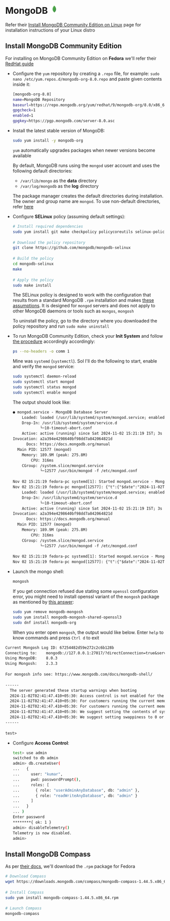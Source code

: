 # MongoDB <img alt="MongoDB" src="../assets/mongodb.svg" height="28">

Refer their [Install MongoDB Community Edition on Linux](https://www.mongodb.com/docs/manual/administration/install-on-linux/) page for installation instructions of your Linux distro

## Install MongoDB Community Edition

For installing on MongoDB Community Edition on **Fedora** we'll refer their [RedHat guide](https://www.mongodb.com/docs/manual/tutorial/install-mongodb-on-red-hat/)

- Configure the `yum` repository by creating a `.repo` file, for example: `sudo nano /etc/yum.repos.d/mongodb-org-8.0.repo` and paste given contents inside it:

  ```sh
  [mongodb-org-8.0]
  name=MongoDB Repository
  baseurl=https://repo.mongodb.org/yum/redhat/9/mongodb-org/8.0/x86_64/
  gpgcheck=1
  enabled=1
  gpgkey=https://pgp.mongodb.com/server-8.0.asc
  ```

- Install the latest stable version of MongoDB:

  ```sh
  sudo yum install -y mongodb-org
  ```

  `yum` automatically upgrades packages when newer versions become available

  By default, MongoDB runs using the `mongod` user account and uses the following default directories:

  - `/var/lib/mongo` as the **data** directory
  - `/var/log/mongodb` as the **log** directory

  The package manager creates the default directories during installation. The owner and group name are `mongod`. To use non-default directories, refer [here](https://www.mongodb.com/docs/manual/tutorial/install-mongodb-on-red-hat/#to-use-non-default-directories)

- Configure **SELinux** policy (assuming default settings):

  ```sh
  # Install required dependencies
  sudo yum install git make checkpolicy policycoreutils selinux-policy-devel

  # Download the policy repository
  git clone https://github.com/mongodb/mongodb-selinux

  # Build the policy
  cd mongodb-selinux
  make

  # Apply the policy
  sudo make install
  ```

  The SELinux policy is designed to work with the configuration that results from a standard MongoDB `.rpm` installation and makes [these assumptions](https://github.com/mongodb/mongodb-selinux/blob/master/README.md#standard-installation). It is designed for `mongod` servers and does not apply to other MongoDB daemons or tools such as `mongos`, `mongosh`

  To uninstall the policy, go to the directory where you downloaded the policy repository and run `sudo make uninstall`

- To run MongoDB Community Edition, check your **Init System** and follow [the procedure](https://www.mongodb.com/docs/manual/tutorial/install-mongodb-on-red-hat/#procedure) accordingly accordingly:

  ```sh
  ps --no-headers -o comm 1
  ```

  Mine was `systemd` (`systemctl`). Sol I'll do the following to start, enable and verify the `mongod` service:

  ```sh
  sudo systemctl daemon-reload
  sudo systemctl start mongod
  sudo systemctl status mongod
  sudo systemctl enable mongod
  ```

  The output should look like:

  ```txt
  ● mongod.service - MongoDB Database Server
      Loaded: loaded (/usr/lib/systemd/system/mongod.service; enabled; preset: disabled)
      Drop-In: /usr/lib/systemd/system/service.d
              └─10-timeout-abort.conf
      Active: active (running) since Sat 2024-11-02 15:21:19 IST; 3s ago
  Invocation: a2a394e4298640bf98dd7a842064821d
        Docs: https://docs.mongodb.org/manual
    Main PID: 12577 (mongod)
      Memory: 189.9M (peak: 275.8M)
          CPU: 316ms
      CGroup: /system.slice/mongod.service
              └─12577 /usr/bin/mongod -f /etc/mongod.conf

  Nov 02 15:21:19 fedora-pc systemd[1]: Started mongod.service - MongoDB Database Server.
  Nov 02 15:21:19 fedora-pc mongod[12577]: {"t":{"$date":"2024-11-02T09:51:19.218Z"},"s":"I",  "c":"CONTROL",  "id":748>● mongod.service - MongoDB Database Server
      Loaded: loaded (/usr/lib/systemd/system/mongod.service; enabled; preset: disabled)
      Drop-In: /usr/lib/systemd/system/service.d
              └─10-timeout-abort.conf
      Active: active (running) since Sat 2024-11-02 15:21:19 IST; 3s ago
  Invocation: a2a394e4298640bf98dd7a842064821d
        Docs: https://docs.mongodb.org/manual
    Main PID: 12577 (mongod)
      Memory: 189.9M (peak: 275.8M)
          CPU: 316ms
      CGroup: /system.slice/mongod.service
              └─12577 /usr/bin/mongod -f /etc/mongod.conf

  Nov 02 15:21:19 fedora-pc systemd[1]: Started mongod.service - MongoDB Database Server.
  Nov 02 15:21:19 fedora-pc mongod[12577]: {"t":{"$date":"2024-11-02T09:51:19.218Z"},"s":"I",  "c":"CONTROL",  "id":748>
  ```

- Launch the mongo shell:

  ```sh
  mongosh
  ```

  If you get connection refused due stating some `openssl` configuration error, you might need to install openssl variant of the `mongosh` package as mentioned by [this answer](https://www.mongodb.com/community/forums/t/openssl-error-when-starting-mongosh/243323/2):

  ```sh
  sudo yum remove mongodb-mongosh
  sudo yum install mongodb-mongosh-shared-openssl3
  sudo dnf install mongodb-org
  ```

  When you enter open `mongosh`, the output would like below. Enter `help` to know commands and press `Ctrl d` to exit

```txt
Current Mongosh Log ID: 67254482d59e272c2c6b128b
Connecting to:    mongodb://127.0.0.1:27017/?directConnection=true&serverSelectionTimeoutMS=2000&appName=mongosh+2.3.3
Using MongoDB:    8.0.3
Using Mongosh:    2.3.3

For mongosh info see: https://www.mongodb.com/docs/mongodb-shell/

------
  The server generated these startup warnings when booting
  2024-11-02T02:41:47.410+05:30: Access control is not enabled for the database. Read and write access to data and configuration is unrestricted
  2024-11-02T02:41:47.410+05:30: For customers running the current memory allocator, we suggest changing the contents of the following sysfsFile
  2024-11-02T02:41:47.410+05:30: For customers running the current memory allocator, we suggest changing the contents of the following sysfsFile
  2024-11-02T02:41:47.410+05:30: We suggest setting the contents of sysfsFile to 0.
  2024-11-02T02:41:47.410+05:30: We suggest setting swappiness to 0 or 1, as swapping can cause performance problems.
------

test>
```

- Configure **Access Control**:

  ```sh
  test> use admin
  switched to db admin
  admin> db.createUser(
  ...   {
  ...     user: "kumar",
  ...     pwd: passwordPrompt(),
  ...     roles: [
  ...       { role: "userAdminAnyDatabase", db: "admin" },
  ...       { role: "readWriteAnyDatabase", db: "admin" }
  ...     ]
  ...   }
  ... )
  Enter password
  ********{ ok: 1 }
  admin> disableTelemetry()
  Telemetry is now disabled.
  admin>
  ```

## Install MongoDB Compass

As per [their docs](https://www.mongodb.com/docs/compass/current/install/), we'll download the `.rpm` package for Fedora

```sh
# Download Compass
wget https://downloads.mongodb.com/compass/mongodb-compass-1.44.5.x86_64.rpm

# Install Compass
sudo yum install mongodb-compass-1.44.5.x86_64.rpm

# Launch Compass
mongodb-compass
```
